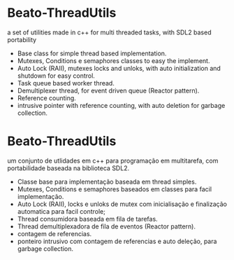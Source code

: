 # Beato-ThreadUtils
a set of utilities made in c++ for multi threaded tasks, with SDL2 based portability
- Base class for simple thread based implementation.
- Mutexes, Conditions e semaphores classes to easy the implement.
- Auto Lock (RAII), mutexes locks and unloks, with auto initialization and shutdown for easy control.
- Task queue based worker thread.
- Demultiplexer thread, for event driven queue (Reactor pattern).
- Reference counting.
- intrusive pointer with reference counting, with auto deletion for garbage collection.

# Beato-ThreadUtils
um conjunto de utlidades em c++ para programação em multitarefa, com portabilidade baseada na biblioteca SDL2.

- Classe base para implementação baseada em thread simples.
- Mutexes, Conditions e semaphores baseados em classes para facil implementação.
- Auto Lock (RAII), locks e unloks de mutex com inicialisação e finalização automatica para facil controle;
- Thread consumidora baseada em fila de tarefas.
- Thread demultiplexadora de fila de eventos (Reactor pattern).
- contagem de referencias.
- ponteiro intrusivo com contagem de referencias e auto deleção, para garbage collection.
